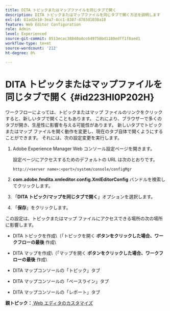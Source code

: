 ```yaml
---
title: DITA トピックまたはマップファイルを同じタブで開く
description: DITA トピックまたはマップファイルを同じタブで開く方法を説明します
exl-id: 81ad2e18-3ea7-4cc1-8387-d703d1038a18
feature: Web Editor Configuration
role: Admin
level: Experienced
source-git-commit: 0513ecac38840a4cc649758bd1180edff1f8aed1
workflow-type: tm+mt
source-wordcount: '212'
ht-degree: 0%

---
```


# DITA トピックまたはマップファイルを同じタブで開く {#id223HI0P202H}

ワークフローによっては、トピックまたはマップ ファイルのリンクをクリックすると、新しいタブで開くこともあります。 これにより、ブラウザーで多くのタブが開き、生産性に影響を与える可能性があります。 新しいタブでトピックまたはマップ ファイルを開く動作を変更し、現在のタブ自体で開くようにすることができます。 それには、次の設定変更を実行します。

1. Adobe Experience Manager Web コンソール設定ページを開きます。

   設定ページにアクセスするためのデフォルトの URL は次のとおりです。

   ```http
   http://<server name>:<port>/system/console/configMgr
   ```

1. **com.adobe.fmdita.xmleditor.config.XmlEditorConfig** バンドルを検索してクリックします。

1. 「**DITA トピック/マップを同じタブで開く**」オプションを選択します。

1. 「**保存**」をクリックします。


この設定は、トピックまたはマップ ファイルにアクセスできる場所の次の場所に影響します。

- DITA トピックを作成\（「トピックを開く **ボタンをクリックした場合、ワークフローの最後** 作成\

- DITA マップを作成\（「マップを開く **ボタンをクリックした場合、ワークフローの最後** 作成\

- DITA マップコンソールの「トピック」タブ

- DITA マップコンソールの「ベースライン」タブ

- DITA マップコンソールの「レポート」タブ


**親トピック：**[ Web エディタのカスタマイズ ](conf-web-editor.md)
